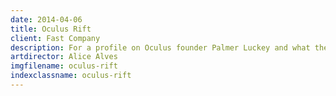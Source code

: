 ```yaml
---
date: 2014-04-06
title: Oculus Rift
client: Fast Company
description: For a profile on Oculus founder Palmer Luckey and what the Rift could mean for gaming.
artdirector: Alice Alves
imgfilename: oculus-rift
indexclassname: oculus-rift
---
```


<img srcset="/img/oculus-rift-1x.png 1x, /img/oculus-rift-2x.png 2x">
